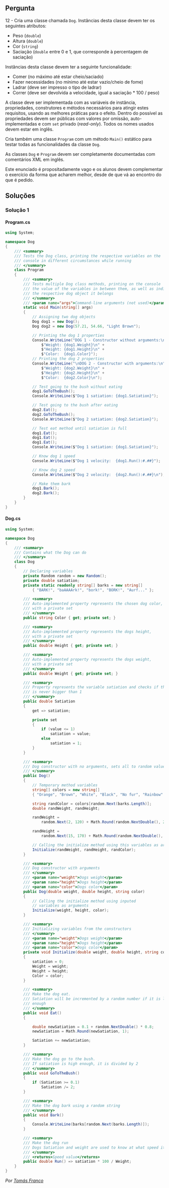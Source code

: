 ## Pergunta

12 - Cria uma classe chamada `Dog`. Instâncias desta classe devem ter os
seguintes atributos:

* Peso (`double`)
* Altura (`double`)
* Cor (`string`)
* Saciação (`double` entre 0 e 1, que corresponde à percentagem de saciação)

Instâncias desta classe devem ter a seguinte funcionalidade:

* Comer (no máximo até estar cheio/saciado)
* Fazer necessidades (no mínimo até estar vazio/cheio de fome)
* Ladrar (deve ser impresso o tipo de ladrar)
* Correr (deve ser devolvida a velocidade, igual a saciação * 100 / peso)

A classe deve ser implementada com as variáveis de instância, propriedades,
construtores e métodos necessários para atingir estes requisitos, usando as
melhores práticas para o efeito. Dentro do possível as propriedades devem ser
públicas com valores por omissão, auto-implementadas e com `set` privado
(_read-only_). Todos os nomes usados devem estar em inglês.

Cria também uma classe `Program` com um método `Main()` estático para testar
todas as funcionalidades da classe `Dog`.

As classes `Dog` e `Program` devem ser completamente documentadas com
comentários XML em inglês.

Este enunciado é propositadamente vago e os alunos devem complementar o
exercício da forma que acharem melhor, desde de que vá ao encontro do que é
pedido.

## Soluções

### Solução 1

#### Program.cs

```cs
using System;

namespace Dog
{
    /// <summary>
    /// Tests the Dog class, printing the respective variables on the 
    /// console in different circumstances while running 
    /// </summary>
    class Program
    {
        /// <summary>
        /// Tests multiple Dog class methods, printing on the console 
        /// the value of the variables in between them, as well as indicating
        /// the respective dog object it belongs
        /// </summary>
        /// <param name="args">Command-line arguments (not used)</param>
        static void Main(string[] args)
        {
            // Assigning two dog objects
            Dog dog1 = new Dog();
            Dog dog2 = new Dog(57.21, 54.66, "Light Brown");

            // Printing the dog 1 properties
            Console.WriteLine("DOG 1 - Constructor without arguments:\n" +
                $"Weight: {dog1.Weight}\n" +
                $"Height: {dog1.Height}\n" +
                $"Color:  {dog1.Color}");
            // Printing the dog 2 properties
            Console.WriteLine("\nDOG 2 - Constructor with arguments:\n" +
                $"Weight: {dog2.Weight}\n" +
                $"Height: {dog2.Height}\n" +
                $"Color:  {dog2.Color}\n");

            // Test going to the bush without eating
            dog1.GoToTheBush();
            Console.WriteLine($"Dog 1 satiation: {dog1.Satiation}");

            // Test going to the bush after eating
            dog2.Eat();
            dog2.GoToTheBush();
            Console.WriteLine($"Dog 2 satiation: {dog2.Satiation}");

            // Test eat method until satiation is full
            dog1.Eat();
            dog1.Eat();
            dog1.Eat();
            Console.WriteLine($"Dog 1 satiation: {dog1.Satiation}");

            // Know dog 1 speed
            Console.WriteLine($"Dog 1 velocity:  {dog1.Run():#.##}");

            // Know dog 2 speed
            Console.WriteLine($"Dog 2 velocity:  {dog2.Run():#.##}\n");

            // Make them bark
            dog1.Bark();
            dog2.Bark();
        }
    }
}
```

#### Dog.cs

```cs
using System;

namespace Dog
{
    /// <summary>
    /// Contains what the Dog can do
    /// </summary>
    class Dog
    {
        // Declaring variables
        private Random random = new Random();
        private double satiation;
        private static readonly string[] barks = new string[]
            { "BARK!", "baAAAArk!", "bork!", "BORK!", "Aurf..." };

        /// <summary>
        /// Auto-implemented property represents the chosen dog color, 
        /// with a private set
        /// </summary>
        public string Color { get; private set; }

        /// <summary>
        /// Auto-implemented property represents the dogs height, 
        /// with a private set
        /// </summary>
        public double Height { get; private set; }

        /// <summary>
        /// Auto-implemented property represents the dogs weight, 
        /// with a private set
        /// </summary>
        public double Weight { get; private set; }

        /// <summary>
        /// Property represents the variable satiation and checks if the value
        /// is never bigger than 1
        /// </summary>
        public double Satiation
        {
            get => satiation;

            private set
            {
                if (value <= 1)
                    satiation = value;
                else
                    satiation = 1;
            }
        }

        /// <summary>
        /// Dog constructor with no arguments, sets all to random values
        /// </summary>
        public Dog()
        {
            // Temporary method variables
            string[] colors = new string[]
            { "Orange", "Brown", "White", "Black", "No fur", "Rainbow" };

            string randColor = colors[random.Next(barks.Length)];
            double randWeight, randHeight;

            randWeight =
                random.Next(2, 120) + Math.Round(random.NextDouble(), 2);

            randHeight =
                random.Next(15, 170) + Math.Round(random.NextDouble(), 2);

            // Calling the initialize method using this variables as arguments
            Initialize(randWeight, randHeight, randColor);
        }

        /// <summary>
        /// Dog constructor with arguments
        /// </summary>
        /// <param name="weight">Dogs weight</param>
        /// <param name="height">Dogs height</param>
        /// <param name="color">Dogs color</param>
        public Dog(double weight, double height, string color)
        {
            // Calling the initialize method using inputed
            // variables as arguments
            Initialize(weight, height, color);
        }

        /// <summary>
        /// Initializing variables from the constructors  
        /// </summary>
        /// <param name="weight">Dogs weight</param>
        /// <param name="height">Dogs height</param>
        /// <param name="color">Dogs color</param>
        private void Initialize(double weight, double height, string color)
        {
            satiation = 0;
            Weight = weight;
            Height = height;
            Color = color;
        }

        /// <summary>
        /// Make the dog eat.
        /// Satiation will be incremented by a random number if it is low 
        /// enough
        /// </summary>
        public void Eat()
        {

            double newSatiation = 0.1 + random.NextDouble() * 0.8;
            newSatiation = Math.Round(newSatiation, 1);

            Satiation += newSatiation;
        }

        /// <summary>
        /// Make the dog go to the bush.
        /// If satiation is high enough, it is divided by 2
        /// </summary>
        public void GoToTheBush()
        {
            if (Satiation >= 0.1)
                Satiation /= 2;
        }

        /// <summary>
        /// Make the dog bark using a random string
        /// </summary>
        public void Bark()
        {
            Console.WriteLine(barks[random.Next(barks.Length)]);
        }

        /// <summary>
        /// Make the dog run
        /// Dogs Satiation and weight are used to know at what speed it can go
        /// </summary>
        /// <returns>Speed value</returns>
        public double Run() => satiation * 100 / Weight;
    }
}
```

*Por [Tomás Franco](https://github.com/ThomasFranque)*
